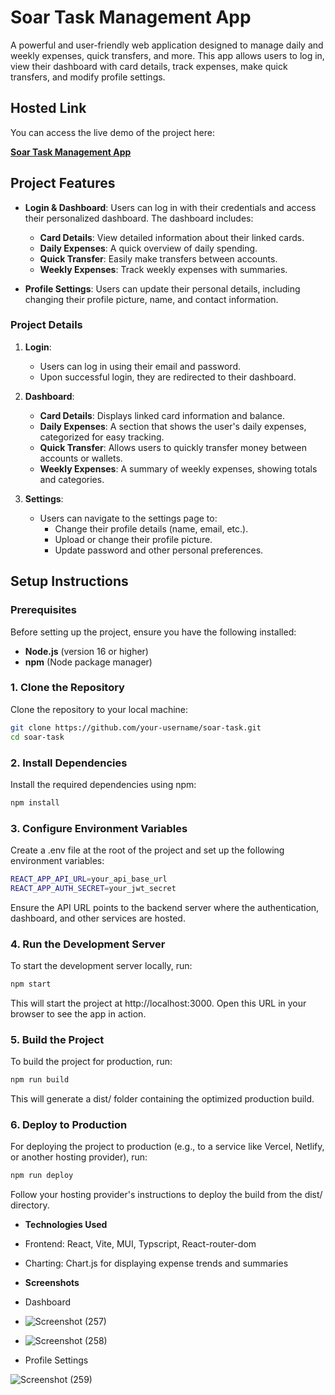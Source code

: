 # Soar Task Management App

A powerful and user-friendly web application designed to manage daily and weekly expenses, quick transfers, and more. This app allows users to log in, view their dashboard with card details, track expenses, make quick transfers, and modify profile settings.

## Hosted Link

You can access the live demo of the project here:

[**Soar Task Management App**](https://soar-task-govind-prasad.netlify.app/)

## Project Features

- **Login & Dashboard**: Users can log in with their credentials and access their personalized dashboard. The dashboard includes:
  - **Card Details**: View detailed information about their linked cards.
  - **Daily Expenses**: A quick overview of daily spending.
  - **Quick Transfer**: Easily make transfers between accounts.
  - **Weekly Expenses**: Track weekly expenses with summaries.

- **Profile Settings**: Users can update their personal details, including changing their profile picture, name, and contact information.

### Project Details

1. **Login**:
   - Users can log in using their email and password.
   - Upon successful login, they are redirected to their dashboard.

2. **Dashboard**:
   - **Card Details**: Displays linked card information and balance.
   - **Daily Expenses**: A section that shows the user's daily expenses, categorized for easy tracking.
   - **Quick Transfer**: Allows users to quickly transfer money between accounts or wallets.
   - **Weekly Expenses**: A summary of weekly expenses, showing totals and categories.

3. **Settings**:
   - Users can navigate to the settings page to:
     - Change their profile details (name, email, etc.).
     - Upload or change their profile picture.
     - Update password and other personal preferences.

## Setup Instructions

### Prerequisites

Before setting up the project, ensure you have the following installed:
- **Node.js** (version 16 or higher)
- **npm** (Node package manager)

### 1. Clone the Repository

Clone the repository to your local machine:

```bash
git clone https://github.com/your-username/soar-task.git
cd soar-task
```
### 2. Install Dependencies

Install the required dependencies using npm:

```bash
npm install
```
### 3. Configure Environment Variables

Create a .env file at the root of the project and set up the following environment variables:

```bash
REACT_APP_API_URL=your_api_base_url
REACT_APP_AUTH_SECRET=your_jwt_secret
```
Ensure the API URL points to the backend server where the authentication, dashboard, and other services are hosted.


### 4. Run the Development Server

To start the development server locally, run:

```bash
npm start
```
This will start the project at http://localhost:3000. Open this URL in your browser to see the app in action.

### 5. Build the Project

To build the project for production, run:

```bash
npm run build
```
This will generate a dist/ folder containing the optimized production build.

### 6. Deploy to Production

For deploying the project to production (e.g., to a service like Vercel, Netlify, or another hosting provider), run:

```bash
npm run deploy
```
Follow your hosting provider's instructions to deploy the build from the dist/ directory.

- **Technologies Used**
- Frontend: React, Vite, MUI, Typscript, React-router-dom
- Charting: Chart.js for displaying expense trends and summaries

- **Screenshots**
- Dashboard
- ![Screenshot (257)](https://github.com/user-attachments/assets/258eb083-78f0-44ff-9d45-811aeac3739c)
- ![Screenshot (258)](https://github.com/user-attachments/assets/94a3ffdc-c762-4ac6-a06f-decf3ad3ea3e)

- Profile Settings

![Screenshot (259)](https://github.com/user-attachments/assets/d0f0c14c-5cf7-44a4-9559-a8f7b36a06f4)



